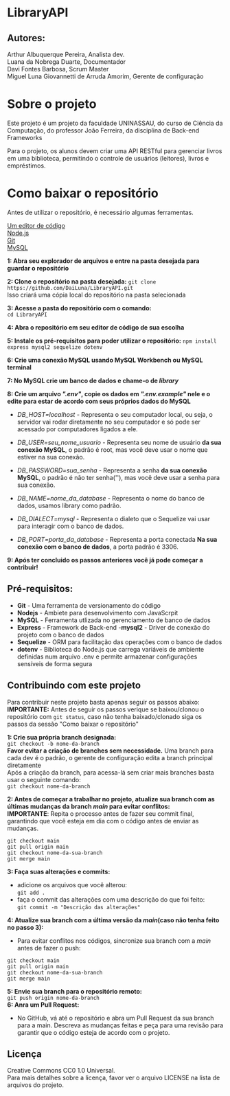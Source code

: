 # LibraryAPI
## Autores:
Arthur Albuquerque Pereira, Analista dev.   
Luana da Nobrega Duarte, Documentador  
Davi Fontes Barbosa, Scrum Master  
Miguel Luna Giovannetti de Arruda Amorim, Gerente de configuração  

# Sobre o projeto
Este projeto é um projeto da faculdade UNINASSAU, do curso de Ciência da Computação, do professor João Ferreira, da disciplina de Back-end Frameworks

Para o projeto, os alunos devem criar uma API RESTful para gerenciar livros em uma biblioteca, permitindo o controle de usuários (leitores), livros e empréstimos.


# Como baixar o repositório
Antes de utilizar o repositório, é necessário algumas ferramentas.

[Um editor de código](https://code.visualstudio.com/)  
[Node.js](https://nodejs.org/pt)  
[Git](https://git-scm.com/downloads)  
[MySQL](https://www.mysql.com/downloads/)

**1: Abra seu explorador de arquivos e entre na pasta desejada para guardar o repositório**

**2: Clone o repositório na pasta desejada:**
`git clone https://github.com/DaiLuna/LibraryAPI.git`  
Isso criará uma cópia local do repositório na pasta selecionada

**3: Acesse a pasta do repositório com o comando:**  
`cd LibraryAPI`  

**4: Abra o repositório em seu editor de código de sua escolha**

**5: Instale os pré-requisitos para poder utilizar o repositório:**
`npm install express mysql2 sequelize dotenv`

**6: Crie uma conexão MySQL usando MySQL Workbench ou MySQL terminal**

**7: No MySQL crie um banco de dados e chame-o de *library***

**8: Crie um arquivo *".env"*, copie os dados em *".env.example"* nele e o edite para estar de acordo com seus próprios dados do MySQL**
- *DB_HOST=localhost* - Representa o seu computador local, ou seja, o servidor vai rodar diretamente no seu computador e só pode ser acessado por computadores ligados a ele.  

- *DB_USER=seu_nome_usuario* - Representa seu nome de usuário **da sua conexão MySQL**, o padrão é root, mas você deve usar o nome que estiver na sua conexão.

- *DB_PASSWORD=sua_senha* - Representa a senha **da sua conexão MySQL**, o padrão é não ter senha(''), mas você deve usar a senha para sua conexão.

- *DB_NAME=nome_da_database* - Representa o nome do banco de dados, usamos library como padrão.

- *DB_DIALECT=mysql* - Representa o dialeto que o Sequelize vai usar para interagir com o banco de dados.

- *DB_PORT=porta_da_database* - Representa a porta conectada **Na sua conexão com o banco de dados**, a porta padrão é 3306.

**9: Após ter concluido os passos anteriores você já pode começar a contribuir!** 

## Pré-requisitos:
- **Git** - Uma ferramenta de versionamento do código
- **Nodejs** - Ambiete para desenvolvimento com JavaScrpit
- **MySQL** - Ferramenta utlizada no gerenciamento de banco de dados
- **Express** - Framework de Back-end
-**mysql2** - Driver de conexão do projeto com o banco de dados
- **Sequelize** - ORM para facilitação das operações com o banco de dados
- **dotenv** - Biblioteca do Node.js que carrega variáveis de ambiente definidas num arquivo .env e permite armazenar configurações sensíveis de forma segura  

## Contribuindo com este projeto
Para contribuir neste projeto basta apenas seguir os passos abaixo:  
**IMPORTANTE:** Antes de seguir os passos verique se baixou/clonou o repositório com `git status`, caso não tenha baixado/clonado siga os passos da sessão "Como baixar o repositório"  

**1: Crie sua própria branch designada:**  
`git checkout -b nome-da-branch`  
**Favor evitar a criação de branches sem necessidade.** Uma branch para cada dev é o padrão, o gerente de configuração edita a branch principal diretamente  
Após a criação da branch, para acessa-lá sem criar mais branches basta usar o seguinte comando:  
`git checkout nome-da-branch`  

**2: Antes de começar a trabalhar no projeto, atualize sua branch com as últimas mudanças da branch *main* para evitar conflitos:**  
**IMPORTANTE**: Repita o processo antes de fazer seu commit final, garantindo que você esteja em dia com o código antes de enviar as mudanças.  
```
git checkout main
git pull origin main
git checkout nome-da-sua-branch
git merge main  
```  
**3: Faça suas alterações e commits:**  
- adicione os arquivos que você alterou:  
`git add .`  
- faça o commit das alterações com uma descrição do que foi feito:  
`git commit -m "Descrição das alterações"`  

**4: Atualize sua branch com a última versão da *main*(caso não tenha feito no passo 3):**  
- Para evitar conflitos nos códigos, sincronize sua branch com a *main* antes de fazer o push:  
```
git checkout main
git pull origin main
git checkout nome-da-sua-branch
git merge main
```  
**5: Envie sua branch para o repositório remoto:**  
`git push origin nome-da-branch`  
**6: Anra um Pull Request:**  
- No GitHub, vá até o repositório e abra um Pull Request da sua branch para a main. Descreva as mudanças feitas e peça para uma revisão para garantir que o código esteja de acordo com o projeto.  

## Licença  
Creative Commons CC0 1.0 Universal.  
Para mais detalhes sobre a licença, favor ver o arquivo LICENSE na lista de arquivos do projeto.
